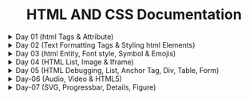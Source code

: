
<div align="center">
<h1>HTML AND CSS Documentation</h1>
</div>
<details>
<summary>Day 01 (html Tags & Attribute)</summary>

### 1. **Tags and Attributes**
    
HTML tags define the structure of the webpage. Attributes provide additional information about elements.
    
### Types of Tags:
    
- **Container Tag**: A tag that has both an opening and closing part.
        - Example:
        In this example, the `<p>` tag is a container tag with an opening tag `<p>` and a closing tag `</p>`.
            
    ```html
            <p>Content goes here</p>
            
    ```
            
    - **Empty Tag**: A tag that doesn’t require a closing tag.
        - Example:
        The `<hr>` tag is an empty tag that creates a horizontal line.
            
            ```html
            <hr>
            
            ```
            
    
    ### Tag Syntax:
    
    - **Opening Tag**: The starting part of an element. It contains the tag name enclosed in angle brackets. Example: `<h1>`.
    - **Closing Tag**: The ending part of an element. It is similar to the opening tag but includes a forward slash. Example: `</h1>`.
    - **Element**: The entire structure including the opening tag, content, and closing tag.
        - Example: `<h1>HTML Day 01</h1>`. This is an element consisting of the `<h1>` opening tag, content, and `</h1>` closing tag.
    
    ### Why Do We Use Attributes?
    
    Attributes provide additional information about an element, such as how it should behave or appear. They are written inside the opening tag. For example:
    
    ```html
    <h3 align="center">Day 01</h3>
    
    ```
    
    Here, the `align` attribute centers the heading text.
    
    ---
    
    ### 2. **Inside the `<head>` Tag**
    
    The `<head>` tag contains metadata and resources that are important for the browser but not directly displayed on the webpage. Let’s go over the different elements in the head.
    
    ### Metadata Tags:
    
    - **`<meta charset="UTF-8">`**: Defines the character set for the document as UTF-8, which supports multiple languages and characters.
        - Code:
            
            ```html
            <meta charset="UTF-8">
            
            ```
            
    - **`<meta http-equiv="X-UA-Compatible" content="ID=edge">`**: Ensures compatibility with the latest version of Internet Explorer.
        - Code:
            
            ```html
            <meta http-equiv="X-UA-Compatible" content="ID=edge">
            
            ```
            
    - **`<meta name="viewport" content="width=device-width, initial-scale=1.0">`**: Sets the viewport to match the device’s width and ensures the content is scaled properly on different screens.
        - Code:
            
            ```html
            <meta name="viewport" content="width=device-width, initial-scale=1.0">
            
            ```
            
    - **`<meta name="description" content="html">`**: Provides a brief description of the webpage, which is used by search engines for ranking.
        - Code:
            
            ```html
            <meta name="description" content="html">
            
            ```
            
    - **`<meta name="keywords" content="html, HTML">`**: Contains keywords that describe the content of the webpage, helping search engines index the page.
        - Code:
            
            ```html
            <meta name="keywords" content="html, HTML">
            
            ```
            
    - **`<meta name="author" content="Tumpa Moni Mim">`**: Specifies the author of the webpage.
        - Code:
            
            ```html
            <meta name="author" content="Tumpa Moni Mim">
            
            ```
            
    
    ### Title Tag:
    
    The `<title>` tag defines the title of the webpage, which is displayed in the browser tab.
    
    - Code:
        
        ```html
        <title>Tumpa Moni Mim</title>
        
        ```
        
    
    ### Link Tag (Optional):
    
    If you want to link an external resource such as a CSS file, you use the `<link>` tag. This wasn’t included in your code, but an example would look like:
    
    - Code:
        
        ```html
        <link rel="stylesheet" href="styles.css">
        
        ```
        
    
    ### Style Tag (Optional):
    
    The `<style>` tag allows you to write internal CSS styles. Here’s an example:
    
    - Code:
        
        ```html
        <style>
            h1 {
                color: blue;
            }
        </style>
        
        ```
        
    
    ---
    
    ### 3. **Headings, Paragraphs, Align Attribute, and Horizontal Rule**
    
    ### Headings:
    
    There are six levels of headings in HTML, from `<h1>` (the largest) to `<h6>` (the smallest). Your code includes all of them:
    
    - Code:
        
        ```html
        <h1>HTML day 01</h1>
        <h2>HTML day 01</h2>
        <h3>HTML day 01</h3>
        <h4>HTML day 01</h4>
        <h5>HTML day 01</h5>
        <h6>HTML day 01</h6>
        
        ```
        
    
    ### Paragraph:
    
    Paragraphs in HTML are created using the `<p>` tag, which defines a block of text.
    
    - Code:
        
        ```html
        <p>Lorem ipsum dolor sit amet consectetur adipisicing elit...</p>
        
        ```
        
    
    ### Align Attribute:
    
    In your example, the `align` attribute is used in the `<h3>` tag to center the text. The `align` attribute has been deprecated in HTML5, and it's recommended to use CSS for alignment, but here’s how it works in your code:
    
    - Code:
        
        ```html
        <h3 align="center">Day 01</h3>
        
        ```
        
    
    ### Horizontal Rule (`<hr>`):
    
    The `<hr>` tag creates a horizontal line to visually separate content. It is an empty tag, so it doesn’t require a closing tag.
    
    - Code:
        
        ```html
        <hr>
        
        ```
        
    
    ---
    
    ### Full Example of Code:
    
    ```html
    <!DOCTYPE html>
    <html lang="en">
    <head>
        <meta charset="UTF-8">
        <meta name="viewport" content="width=device-width, initial-scale=1.0">
        <meta http-equiv="X-UA-Compatible" content="ID=edge">
        <meta name="description" content="html">
        <meta name="keywords" content="html, HTML">
        <meta name="author" content="Tumpa Moni Mim">
        <title>Tumpa Moni Mim</title>
    </head>
    <body>
    
        <h3 align="center">Day 01 <br>
            Basic Structure of HTML</h3>
        <hr>
    
        <!-- Headings -->
        <h1>HTML day 01</h1>
        <h2>HTML day 01</h2>
        <h3>HTML day 01</h3>
        <h4>HTML day 01</h4>
        <h5>HTML day 01</h5>
        <h6>HTML day 01</h6>
    
        <!-- Paragraph -->
        <p>Lorem ipsum dolor sit amet consectetur adipisicing elit. Recusandae, sequi iste quae error perferendis impedit eos...</p>
    
        <hr>
    
    </body>
    </html>
    ```
    
    ### Output of Code:
    
    ![1](https://i.imgur.com/imjkpuM.png)

</details>

<details>
<summary>Day 02 (Text Formatting Tags & Styling html Elements)</summary>

- 
    ### 1. **Styling HTML Elements**
    
    In this section, here are both internal CSS in the `<style>` tag and inline styles in the `<body>` and `<h1>` tags.
    
    ### Example: Body Styling
    
    ```html
    <body style="color: white;">
    ```
    
    ### **Property**:
    
    - The **property** in CSS refers to an aspect or characteristic of the element that you want to style or control. It describes **what** you want to change, such as the color, font size, width, or margin of an HTML element.
    
    ### **Value**:
    
    - The **value** in CSS specifies **how** you want to change the property. It defines the actual setting for the property, like the specific color, size, or spacing. Values are specific to the property they are assigned to, and different properties can accept different types of values.
    - **Property**: `color`
    - **Value**: `white`
    - **Explanation**: This inline CSS is setting the default text color for the entire page to white. Inline styling applies only to the specific element it is defined on.
    
    ### Example: Styling in `<style>` tag
    
    ```html
    h1 {
      color: rgb(255, 255, 255);
      text-align: center;
    }
    ```
    
    - **Property**: `color`
    - **Value**: `rgb(255, 255, 255)`
    - **Explanation**: This defines the color of the `<h1>` text using the RGB color code for white.
    - **Property**: `text-align`
    - **Value**: `center`
    - **Explanation**: Aligns the text to the center of the page.
    
    ---
    
    ### 2. **Text Formatting Tags**
    
    ### a) **Bold and Strong**
    
    ```html
    <b>This is a bold Text</b> <br>
    <strong>This is strong Text </strong><br>
    ```
    
    - **`<b>`**: Displays the text in bold. It is primarily used for visual styling, without implying importance.
    - **`<strong>`**: Also displays text in bold, but this tag has semantic meaning, indicating that the text is of strong importance.
    
    ### b) **Italic and Emphasized Text**
    
    ```html
    <i>This is a italic text</i> <br />
    <em>This is an emphasize text</em> <br />
    ```
    
    - **`<i>`**: Italicizes the text. It’s mainly used for styling purposes without conveying emphasis.
    - **`<em>`**: Italicizes the text and adds emphasis to it, implying that the text is important.
    
    ### c) **Underline**
    
    ```html
    <u>This is an italic text</u> <br />
    ```
    
    - **`<u>`**: Underlines the text. It's used to emphasize or draw attention to a specific part of the text.
    
    ### d) **Superscript and Subscript**
    
    ```html
    (a+b) <sup>2</sup>=a<sup>2</sup>+2ab+b <sup>2</sup> <br>
    H<sub>2</sub>O <br>
    ```
    
    - **`<sup>`**: Superscript text. It raises the text slightly above the normal text level, useful for powers or footnotes (e.g., a²).
    - **`<sub>`**: Subscript text. It lowers the text below the normal text line, often used for chemical formulas (e.g., H₂O).
    
    ### e) **Preformatted Text**
    
    ```html
    <pre>
        This is a
          life changing documentation
        Read,learn, enjoy
          ofcourse share with others
    </pre>
    
    ```
    
    - **`<pre>`**: Preformatted text. The text inside this tag maintains all spaces and line breaks, displaying it exactly as written in the code.
    
    ### f) **Strike-through Text**
    
    ```html
    <strike>This is a strike text</strike><br>
    
    ```
    
    - **`<strike>`**: Draws a line through the text, indicating that it's no longer valid or has been "struck out."
    
    ### g) **Deleted Text**
    
    ```html
    <del>This is a deleted text</del> <br />
    ```
    
    - **`<del>`**: Displays text with a line through it, marking it as deleted or no longer relevant.
    
    ### h) **Abbreviation**
    
    ```html
    <abbr title="google is a search engine">Google</abbr> <br />
    
    ```
    
    - **`<abbr>`**: Defines an abbreviation or acronym. When the user hovers over the text (Google), the full meaning or explanation appears (e.g., "google is a search engine").
    
    ### i) **Address**
    
    ```html
    <address>561, ABC road, Dhaka-1216, Bangladesh</address><br>
    
    ```
    
    - **`<address>`**: Used to display contact information or address. It's typically styled in italics and may include email, physical address, or any contact details.
    
    ### j) **Blockquote**
    
    ```html
    <blockquote>
        <p>Lorem ipsum dolor sit amet, consectetur adipiscing elit. Sed varius</p>
        <footer>John Doe</footer>
    </blockquote>
    
    ```
    
    - **`<blockquote>`**: Defines a section quoted from another source. Browsers typically indent this section.
    - **`<footer>`**: Represents the source of the quotation (e.g., John Doe) at the end of the blockquote.
    
    ---
    
    ### 3. **Combining Tags**
    
    You can combine tags inside one another to apply multiple formatting styles.
    
    ### Example: Bold and Italic Combined
    
    ```html
    <b>bold. <i> italic and bold</i></b> <br />
    
    ```
    
    - **Explanation**: This text combines both the `<b>` and `<i>` tags, making "bold." bold and "italic and bold" both italicized and bold.
    
    ### 4. **Line Breaks**
    
    In between most of the examples, you have included the `<br>` tag, which adds a line break between different text elements.
    
    ### Example:
    
    ```html
    <br>
    ```
    
    - **`<br>`**: Adds a break between lines of text.
    
    ---
    
    ### Full Comment of Code:
    
    ```html
    <!DOCTYPE html>
    <html lang="en">
    <head>
        <meta charset="UTF-8">
        <meta http-equiv="X-UA-Compatible" content="chrome">
        <meta name="viewport" content="width=device-width, initial-scale=1.0">
        <title>Styling HTML Elements</title>
        <style>
            /* Set background color of the entire page */
            body {
              background-color: #323032; /* Property: background-color, Value: #323032 (dark grey) */
            }
    
            /* Style for the h1 header */
            h1 {
              color: rgb(255, 255, 255); /* Property: color, Value: rgb(255, 255, 255) for white */
              text-align: center; /* Property: text-align, Value: center (aligns text in the middle of the page) */
            }
          </style>
    </head>
    <body style="color: white;"> <!-- Inline styling, color property set to white for the body text -->
        <h1 style="color: white;">Bangladesh</h1> <!-- Inline styling for h1 header, color set to white -->
    
        <!-- Bold and strong tags are quite similar -->
        <b>This is a bold Text</b> <br> <!-- Bold text using <b> tag -->
        <strong>This is strong Text </strong><br> <!-- Strong importance, also makes text bold -->
    
        <!-- Italic and emphasize tags are quite similar -->
        <i>This is an italic text</i> <br /> <!-- Italic text using <i> tag -->
        <em>This is an emphasize text</em> <br /> <!-- Emphasize text, also makes it italicized -->
    
        <!-- Underline text -->
        <u>This is an underline text</u> <br /> <!-- Underlines the text using <u> tag -->
    
        <!-- Tags can be nested inside each other -->
        <b>bold. <i> italic and bold</i></b> <br /> <!-- Combines bold and italic styles -->
    
        <!-- Strike-through text -->
        <strike>This is a strike text</strike><br> <!-- Adds a strike-through line over the text -->
    
        <!-- Superscript example -->
        (a+b) <sup>2</sup>=a<sup>2</sup>+2ab+b <sup>2</sup> <br> <!-- Superscript for mathematical power -->
    
        <!-- Subscript example -->
        H<sub>2</sub>O <br> <!-- Subscript for chemical formulas like H2O -->
    
        <!-- Highlight important text -->
        <mark>Important task should be highlighted</mark> <br /> <!-- Highlights text with background color -->
    
        <!-- Deleted text -->
        <del>This is a deleted text</del> <br /> <!-- Displays text with a line through it, indicating deletion -->
    
        <!-- Preformatted text, maintains spaces and line breaks -->
        <pre>
            This is a
              life-changing documentation
            Read, learn, enjoy
              of course, share with others
        </pre> <!-- Preformatted text preserves the original formatting -->
    
        <!-- Abbreviation with a tooltip -->
        <abbr title="Google is a search engine">Google</abbr> <br> <!-- Abbreviation with a full explanation on hover -->
    
        <!-- Address block -->
        <address>561, ABC road, Dhaka-1216, Bangladesh</address><br> <!-- Used for contact information or physical address -->
    
        <!-- Blockquote, typically indented -->
        <blockquote>
            <p>Lorem ipsum dolor sit amet, consectetur adipiscing elit. Sed varius</p> <!-- Quoted text -->
            <footer>John Doe</footer> <!-- Source of the quote -->
        </blockquote>
    
    </body>
    </html>
    ```
    
    ### Output of Code: 
    ![1](https://i.imgur.com/N92Y1z3.png)
</details>

<details>
    <summary>Day 03 (html Entity, Font style, Symbol & Emojis) </summary>

- 
    ### Description:
    
    1. **Bangla Writing:**
        
        ```html
        <h4>শুভ রাত্রি</h4>
        
        ```
        
        - This line displays the text "শুভ রাত্রি" (meaning "Good Night" in Bengali) inside an `<h4>` heading tag, written using the **Avro keyboard** for typing Bengali.
    2. **Entities:**
        - Entities are used to display special characters in HTML that have reserved meanings. For example, `&lt;` is used to display `<` and `&gt;` to display `>`.
        
        ```html
        <p>Hello &nbsp; &nbsp; &nbsp; Bangladesh</p>
        &lt; hello &gt;<p>
        &ltcc;Hi&gtcc;<p>
        &DoubleVerticalBar; Bye Bye &DoubleVerticalBar;
        <footer>&copy; Tumpa Moni Mim</footer>
        
        ```
        
        - `&nbsp;`: Adds non-breaking spaces between "Hello" and "Bangladesh".
        - `&lt;` and `&gt;`: Displays the angle brackets `<` and `>` around the word "hello".
        - `&copy;`: Displays the copyright symbol © followed by "Tumpa Moni Mim".
        - `&DoubleVerticalBar;`: Displays the double vertical bar `‖`, used here in the phrase "Bye Bye".
    3. **Symbols and Emoji:**
        
        ```html
        &#9749;  <!-- Displays a coffee cup emoji ☕ -->
        &#11093; <!-- Displays a heavy large circle emoji ⭕ -->
        &#127803; <!-- Displays a sunflower emoji 🌻 -->
        
        ```
        
        - `&#9749;`: Displays the ☕ (coffee cup) emoji.
        - `&#11093;`: Displays the ⭕ (heavy large circle) emoji.
        - `&#127803;`: Displays the 🌻 (sunflower) emoji.
    4. **Font Styling:**
        
        ```html
        <p style="background-color: rgb(50, 49, 49); color: white; font-size: 28px; font-family: monospace;">Font Style</p>
        
        ```
        
        - This paragraph uses inline styling to apply specific font and background styles:
            - `background-color: rgb(50, 49, 49)`: Sets the background color to a dark shade.
            - `color: white`: Changes the text color to white.
            - `font-size: 28px`: Makes the font size 28 pixels.
            - `font-family: monospace`: Sets the font family to monospace, a fixed-width font where each character takes up the same amount of space.
    
    ---
    
    ### Entity Explanation:
    
    Entities are used in HTML to represent special characters that have a specific meaning in the markup language, preventing them from being interpreted as part of the code. Here are some of the entities used in the code:
    
    - ****: Represents a non-breaking space, useful for adding extra spaces between text without collapsing.
    - **©**: Represents the copyright symbol `©`.
    - **<**: Represents the less-than symbol `<`.
    - **>**: Represents the greater-than symbol `>`.
    - **∥**: Represents the double vertical bar symbol `‖`, used as a separator.
    
    ### Symbols & Emoji:
    
    HTML allows you to represent symbols and emoji using numeric character references, such as `&#9749;` for the ☕ (coffee cup) emoji. These are typically displayed as visual symbols across different platforms.
    
    ### Font Styling:
    
    Font styling controls the visual appearance of text. In the given code:
    
    - Background color (`background-color`) defines the background shade of the text.
    - Text color (`color`) defines the color of the text itself.
    - Font size (`font-size`) determines how large the text appears.
    - Font family (`font-family`) sets the style of the text, with "monospace" providing equal space for each character, useful for readability in code or aligned text.
    
    **Sources for adding symbol, icons and emoji**
    
    - Unicode character website: [https://unicode-table.com/en/](https://unicode-table.com/en/)
    - W3School emoji link: [https://www.w3schools.com/charsets/ref_emoji.asp](https://www.w3schools.com/charsets/ref_emoji.asp)
    - iconfinder icon link: [https://www.iconfinder.com/](https://www.iconfinder.com/)
    - Pick image from [unsplash](https://unsplash.com/)
    - Choose color from
        - [colorhunt](https://colorhunt.co/)
        - [imagecolorpicker](https://imagecolorpicker.com/)
        - [htmlcolorcodes](https://htmlcolorcodes.com/)
    
    ### Code Snippet:
    
    ```html
    <!DOCTYPE html>
    <html lang="en">
    <head>
        <meta charset="UTF-8">
        <meta name="viewport" content="width=device-width, initial-scale=1.0">
        <title>Document</title>
    </head>
    <body>
    
        <!-- Bangla writing -->
        <h4>শুভ রাত্রি</h4>
    
        <!-- entity -->
        <p>Hello &nbsp; &nbsp; &nbsp; Bangladesh</p>
        &lt; hello &gt;<p>
        &ltcc;Hi&gtcc;<p>
        &DoubleVerticalBar; Bye Bye &DoubleVerticalBar;
        <footer>&copy; Tumpa Moni Mim</footer>
    
        <!-- symbol and emoji -->
    
        &#9749;
        &#11093;
        &#127803;
    
        <!-- font styling -->
    
        <p style="background-color: rgb(50, 49, 49); color: white; font-size: 28px; font-family: monospace;">Font Style</p>
    </body>
    </html>
    
    ``` 
    ### Output of Code: 
    ![1](https://i.imgur.com/h1ElZcO.png)
</details>
<details>
<summary>Day 04 (HTML List, Image & Iframe)</summary>
   
- 
    ### **1. LISTS in HTML**
    
    HTML supports two main types of lists: Ordered and Unordered lists.
    
    ### **Ordered List (`<ol>`)**
    
    - **Description**: An ordered list is used to display items in a specific order. Each item in the list is numbered by default, but we can change the numbering style using attributes.
    - **Attributes**:
        - **start**: This attribute specifies the number (or letter) the list should start from. By default, ordered lists start at 1, but you can change it to any number or letter.
        - **type**: This attribute changes the numbering style of the list. It can be:
            - `1` for regular numbers (default).
            - `a` for lowercase letters.
            - `A` for uppercase letters.
            - `i` for lowercase Roman numerals.
            - `I` for uppercase Roman numerals.
    - **Example**:
        
        ```html
        <!--Regular Ordered List-->
        <h2>Courses List</h2>
        <ol>
        	<li>Operating System</li>
        	<li>Software Engineering</li>
          <li>Graphics Design</li>
        </ol>
        
        <!--Ordered List Starting at 4-->
        <h2>Additional Courses List</h2>
        <ol start="4">
          <li>Theory of Computing</li>
          <li>AI</li>
          <li>Web3 Programming</li>
        </ol>
        
        <!--Lowercase Letters-->
        <h2>a Courses</h2>
        <ol type="a">
        	<li>Sociology</li>
          <li>Psychology</li>
        </ol>>
        
        <!--Uppercase Letters-->
        <h2>A Courses</h2>
        <ol type="A">
        	<li>Physic</li>
        	<li>Chemistry</li>
        </ol>
        
        <h2>Roman Numerals</h2>
        <ol type="I">
          <li>Country</li>
          <li>City</li>
        </ol>
        
        ```
        
        In these examples:
        
        - The first list is a simple numbered list starting at 1.
        - The second list starts numbering at 4 instead of 1.
        - The third list uses lowercase letters (`a, b, c...`) instead of numbers.
        - The fourth list uses uppercase letters ( `A, B, C...` ).
        - The last list uses  Roman numerals (`I, II, III...`).
    
    ### **Unordered List (`<ul>`)**
    
    - **Description**: An unordered list is used when the order of items doesn’t matter. Instead of numbers, it uses bullets or other symbols to display each list item.
    - **Attributes**:
        - **type**: This attribute defines the bullet style for the list. It can be:
            - `disc` for solid bullet points (default).
            - `circle` for hollow circle bullets.
            - `square` for square bullets.
    - **Example**:
        
        ```html
        <!--Regular Unordered List-->
        <h2>Fruit</h2>
        <ul>
        	<li>Mango</li>
        	<li>Guava</li>
        </ul>
        
        <!--Circle Bullets-->
        <h2>Color</h2>
        <ul type="circle">
        	<li>Red</li>
        	<li>Purple</li>
        </ul>
        
        <!--Square Bullets-->
        <h2>Flower</h2>
        <ul type="square">
        	<li>Lavender</li>
        	<li>Tulip</li>
        </ul>
        
        ```
        
        In these examples:
        
        - The first list uses the default solid bullet.
        - The second list uses hollow circle bullets.
        - The third list uses square-shaped bullets.
    
    ### **Nested List**

    A **nested list** is a list within another list, and it is represented in HTML using `<ul>` (unordered list) or `<ol>` (ordered list) tags. In this case, you used an unordered list `<ul>`. Each item in the list is marked by a bullet point.

    - **Outer List**:
    - The outer list has two main categories:
        1. **Frontend Development**: Focuses on the development of the user interface (UI).
        2. **Backend Development**: Handles the server-side, databases, and application logic.
    - **Inner Lists**:
    - **Frontend Development**:
        - Contains three technologies:
            1. **HTML**: The language used to structure the content on a webpage.
            2. **CSS**: The styling language to design and layout web pages.
            3. **JavaScript**: A programming language for adding interactivity.
    - **Backend Development**:
        - Contains two technologies for server-side development:
            1. **Node.js**: A JavaScript runtime that allows server-side scripting.
            2. **Express.js**: A web framework for Node.js to build web applications.
        - Another nested list is inside **Backend Development** for **Databases**, containing:
            1. **MySQL**: A relational database management system.
            2. **MongoDB**: A NoSQL database system for handling large amounts of unstructured data.

    ### **Definition List**

    A **definition list** is a list of terms and their corresponding definitions. It is represented in HTML using `<dl>` (definition list), `<dt>` (definition term), and `<dd>` (definition description) tags.

    - **Terms and Descriptions**:
    - **HTML**:
        - **Term**: HyperText Markup Language.
        - **Description**: It is the standard language used to create and structure web pages.
    - **CSS**:
        - **Term**: Cascading Style Sheets.
        - **Description**: It is used to add styles like colors, fonts, and layout to HTML elements.
    - **JavaScript**:
        - **Term**: A programming language.
        - **Description**: It allows you to create dynamic, interactive effects such as animations, form validations, and real-time updates on web pages.
    ---
    
    ### **2. IMAGE Tag (`<img>`)**
    
    The `<img>` tag is used to insert an image into your HTML document. It is a self-closing tag, which means it doesn't need a closing tag like `<img></img>`.
    
    - **Attributes**:
        - **src**: Specifies the source of the image, either from your local files (e.g., `cat.jpg`) or from a web URL (e.g., `https://example.com/image.jpg`).
        - **alt**: Provides alternative text that describes the image if it can't be displayed (useful for accessibility).
        - **height** and **width**: Control the size of the image in pixels.
        - **border**: Adds a border around the image. You can specify the width of the border in pixels.
        - **title**: Displays a tooltip text when you hover over the image.
        - **align**: Specifies the alignment of the image (e.g., `left`, `right`, `center`).
        - **vspace**: Adds vertical spacing around the image (above and below).
        - **hspace**: Adds horizontal spacing around the image (left and right).
    - **Example**:
        
        ```html
        <h2>Image with Border, Spacing, and Title</h2>
         <img src="cat.jpg" alt="Cat" height="300px" width="400px" border="20px" title="Tumpa" align="left" hspace="20px" vspace="20px" >
        
        ```
        
        **Explanation**:
        
        - `src="cat.jpg"`: Loads an image named `cat.jpg` from the same folder.
        - `alt="Cat"`: Displays this text if the image cannot be loaded.
        - `height="300"` and `width="400"`: Sets the image size to 300x400 pixels.
        - `border="20"`: Adds a 20-pixel wide border around the image.
        - `title="Tumpa"`: Displays "Tumpa" when you hover over the image.
        - `align="left"`: Aligns the image to the left side of the content.
        - `hspace="20"` and `vspace="20"`: Adds 20px of space around the image horizontally and vertically.
    
    ---
    
    ### **3. IFRAME (`<iframe>`)**
    
    An iframe is used to embed other HTML documents or web content within your current webpage. It's like showing a mini browser window inside your page.
    
    - **Attributes**:
        - **src**: Specifies the URL of the page or content to display inside the iframe.
        - **height** and **width**: Set the height and width of the iframe in pixels.
        - **frameborder**: Defines whether or not the iframe should have a border (`1` for yes, `0` for no).
        - **allowfullscreen**: Allows the iframe to display content in full-screen mode (commonly used for videos).
        - **referrerpolicy**: Specifies how much information about the current page is sent to the embedded content.
    
    ### **Embedding a YouTube Video**
    
    You can use an iframe to embed a YouTube video by specifying the video URL.
    
    - **Example**:
        
        ```html
        <h2>Embedded YouTube Video</h2>
        <iframe width="400" height="300" src="https://www.youtube.com/embed/zsYMgmb2oCM?si=_bkWRcEtnom1lMef" title="YouTube video player" frameborder="0" allow="accelerometer; autoplay; clipboard-write; encrypted-media; gyroscope; picture-in-picture; web-share" referrerpolicy="strict-origin-when-cross-origin" allowfullscreen>
        </iframe>
        
        ```
        
        **Explanation**:
        
        - `src="<https://www.youtube.com/embed/zsYMgmb2oCM?si=_bkWRcEtnom1lMef>"`: The link to the YouTube video you want to embed.
        - `allowfullscreen`: Allows the user to view the video in full-screen mode.
        - The other attributes control the size and behavior of the iframe.
    
    ### **Embedding a Website**
    
    You can also embed a webpage in an iframe.
    
    - **Example**:
        
        ```html
        <h2>Embedded Prothom Alo Website</h2>
        <iframe src="<https://www.prothomalo.com/>" frameborder="0" height="300" width="400">
        </iframe>
        
        ```
        
        **Explanation**:
        
        - `src="<https://www.prothomalo.com/>"`: Embeds the homepage of the Prothom Alo website.
        - The `frameborder="0"` removes the border around the iframe.
        - `height="300"` and `width="400"` control the size of the iframe.
    
    ---
    
    ### **Summary**
    
    - **Lists**: HTML supports ordered (`<ol>`) and unordered (`<ul>`) lists. Ordered lists are numbered, while unordered lists use bullets.
    - **Image Tag (`<img>`)**: This tag embeds images in your webpage. You can control the image size, add borders, and position it using attributes like `src`, `alt`, `height`, `width`, etc.
    - **Iframe (`<iframe>`)**: Iframes are used to embed external content like websites or videos into your webpage. You can adjust the size and appearance using attributes like `src`, `height`, `width`, and `frameborder`.

    ### Output of Code: 
    ![1](https://i.imgur.com/Qjgar8a.png)
    ![3](https://i.imgur.com/MEnzw0N.png)
    ![2](https://i.imgur.com/0rnO2AW.png)

</details>

<details>
    <summary>Day 05 (HTML Debugging, List, Anchor Tag, Div, Table, Form)</summary>
    
-   ## **Debugging**
    
    
    - Inspect Element: Within the browser developer tools, the "Inspect Element" feature allows you to examine and modify the HTML structure in real-time. You can navigate through the document tree, view CSS styles, and experiment with changes to identify and fix layout or formatting issues.
    - Use Comments: Insert comments (`<!-- ... -->`) within your HTML code to temporarily remove or isolate sections of code that might be causing issues. This helps you narrow down the problematic area and identify the source of the problem.
    - After writing your html code you can check the validity on this website [https://validator.w3.org/](https://validator.w3.org/)
    
    ## **Lists in HTML with Attributes**
    
    Lists in HTML are used to group related items together. HTML provides various types of lists to represent different kinds of information: ordered lists, unordered lists, and definition lists. Each type of list has attributes that can modify its behavior or appearance. Here’s a detailed explanation of each type with relevant attributes:
    
    ### **Ordered List (`<ol>`)**
    
    An ordered list is created to list programming subjects. There are two `<ol>` tags:
    
    - The first list starts with items numbered 1, 2, and 3.
    - The second list starts at number 4, containing links (both internal and external).
    
    **Key Code Snippet for Ordered List:**
    
    ```html
    <h1>Subject List</h1>
    <ol>
        <li>C</li>
        <li>C++</li>
        <li>OOP</li>
    </ol>
    
    ```
    
    ### **Unordered List (`<ul>`)**
    
    The unordered list is created using the `<ul>` tag, with each subject represented as an item in the list (`<li>`). The list contains three subjects:
    
    - PHP
    - Java
    - Web3
    
    An unordered list is used because there is no specific ranking or order of importance among the items.
    
    **Code Snippet:**
    
    ```html
    <ul>
        <li>PHP</li>
        <li>Java</li>
        <li>Web3</li>
    </ul>
    
    ```
    
    - The `<ul>` element creates the list, and the `<li>` elements represent the individual items (subjects) in the list.
    - Unordered lists typically display with bullet points.
    
    ---
    
    ### **Hyperlinks**
    
    Links are a fundamental aspect of web navigation, enabling users to move from one webpage to another or to different sections within a page. HTML uses anchor tags (`<a>`) to create hyperlinks. Here’s an in-depth look at links and navigation:
    
    ### **Attributes Used in Anchor Tags:**
    
    1. **`href`**:
        - **Description:** Specifies the URL or file path that the link points to. It is required for all anchor tags.
        - **Example:**
            
            ```html
            <a href="list.html">Internal Hyperlink</a>
            
            ```
            
    2. **`target`**:
        - **Description:** Specifies where to open the linked document. The common values are:
            - `_blank`: Opens the link in a new tab or window.
            - `_self`: Opens the link in the same tab or window (default behavior).
            - `_parent`: Opens the link in the parent frame.
            - `_top`: Opens the link in the full body of the window.
        - **Example:**
            
            ```html
            <a href="<https://github.com/tumpamim07>" target="_blank">External Hyperlink</a>
            
            ```
            
    3. **`title`** (Optional):
        - **Description:** Provides additional information about the link, often displayed as a tooltip when the user hovers over the link.
        - **Example:**
            
            ```html
            <a href="list.html" title="View the list of subjects">Title of Hyperlink</a>
            
            ```
            
    4. **`download`** (Optional):
        - **Description:** When added, the link will prompt the user to download the file instead of navigating to it. The value of this attribute can define the default file name.
        - **Example:**
            
            ```html
            <a href="html_tutorial.pdf">Download PDF</a>
            ```
            
    5. **`type`** (Optional):
        - **Description:** Specifies the media type of the linked document. This is helpful when linking to files other than HTML, such as images or documents.
        - **Example:**
            
            ```html
            <a href="image.png" type="image/png">Image Link</a>
            
            ```
            
    
    ### **Full Example of Anchor Tag with All Attributes:**
    
    ```html
    <ol start="4">
          <li>
            <a href="list.html" target="_blank">Internal Hyperlink</a> (<a
              href="/accessible_table.html"
              >Table</a
            >
            <a href="/directory/contact.html">Contact</a>
            <a href="../Day-01 (HTML Tags & Attribute)/index.html"
              >Other Directory</a
            >) <br />
          </li>
    
          <li>
            <a href="https://github.com/tumpamim07" target="_blank"
              >External Hyperlink</a
            >
          </li>
          <li>
            <a href="list.html" title="View the list of subjects"
              >Title of Hyperlink</a
            >
          </li>
          <li><a href="html_tutorial.pdf">Download PDF</a></li>
          <li><a href="table.png" type="image/png">Image Link</a></li>
        </ol>
    ```
    
    ### Output of the Code
    ![anchot tag](https://i.imgur.com/HdkGvLG.png)
    
    ### **Summary of Attributes:**
    
    - **`href`**: Specifies the URL or path of the linked document.
    - **`target`**: Defines where to open the link (same window, new tab, etc.).
    - **`title`**: Adds a tooltip that appears when hovering over the link.
    - **`download`**: Prompts a download instead of navigating.
    - **`type`**: Defines the media type of the linked file.
    
    These attributes allow you to customize how the link behaves and provides extra information for the user and browser.
    
    ### **`<div>` Elements with Inline Styling**
    
    Three `<div>` elements are used to create sections, each with a different background color, height, and width. Inline CSS is used for the following properties:
    
    - `background-color`: Sets the background color for each div.
    - `height`: Specifies the height of each div (100px).
    - `width`: Makes each div fill the entire width of the page (`100%`).
    
    **Key Code Snippet for `<div>` Elements:**
    
    ```html
    <div id="div1" style="background-color: rgb(248, 121, 16); height: 100px; width: 100%;">
        <p>Inside div 1</p>
    </div>
    
    <div id="div2" style="background-color: rgb(140, 72, 247); height: 100px; width: 100%;">
        <p>Inside div 2</p>
    </div>
    
    <div id="div3" style="background-color: rgb(242, 116, 194); height: 100px; width: 100%;">
        <p>Inside div 3</p>
    </div>
    
    ```
    
    ### Output of the Code
    ![index](https://i.imgur.com/XqLjVbW.png)
    
    ---
    
    ### Table
    
    ### **`<table>` Tag:**
    
    The `<table>` tag defines an HTML table. In this case, it contains student details, and it's styled using the `style` defined inside the `<head>` tag.
    
    **Code Snippet:**
    
    ```html
    <table>
        <caption>Student Details</caption>
        <thead>
            <tr>
                <th>ID</th>
                <th>Name</th>
                <th>GPA</th>
            </tr>
        </thead>
        <tbody>
            <tr>
                <td>1</td>
                <td>Urmi</td>
                <td>3.98</td>
            </tr>
            <tr>
                <td>02</td>
                <td>Nila</td>
                <td>3.99</td>
            </tr>
            <tr>
                <td>03</td>
                <td>Nira</td>
                <td>3.74</td>
            </tr>
        </tbody>
    </table>
    
    ```
    
    ### **`<caption>` Tag:**
    
    The `<caption>` tag adds a title to the table. It is used to describe the content of the table, making it more accessible and readable. In this case, the caption is *"Student Details"*.
    
    **Code Snippet:**
    
    ```html
    <caption>Student Details</caption>
    
    ```
    
    ### **`<thead>` Tag:**
    
    The `<thead>` tag is used to group the header content of the table. It contains the column headers, which provide a label for each column.
    
    **Code Snippet:**
    
    ```html
    <thead>
        <tr>
            <th>ID</th>
            <th>Name</th>
            <th>GPA</th>
        </tr>
    </thead>
    
    ```
    
    ### **`<tr>` Tag (Inside `<thead>`):**
    
    The `<tr>` tag defines a row in the table. In this case, it creates a single row for the column headers (ID, Name, GPA).
    
    **Code Snippet:**
    
    ```html
    <tr>
        <th>ID</th>
        <th>Name</th>
        <th>GPA</th>
    </tr>
    
    ```
    
    ### **`<th>` Tag:**
    
    The `<th>` tag defines a header cell in the table. It is typically bold and centered by default. In this case, the `<th>` tags are used for the three column headers: ID, Name, and GPA.
    
    **Code Snippet:**
    
    ```html
    <th>ID</th>
    <th>Name</th>
    <th>GPA</th>
    
    ```
    
    ### **`<tbody>` Tag:**
    
    The `<tbody>` tag groups the body content of the table, i.e., the actual data (rows) under the headers. Each row contains the student data.
    
    **Code Snippet:**
    
    ```html
    <tbody>
        <tr>
            <td>1</td>
            <td>Urmi</td>
            <td>3.98</td>
        </tr>
        <tr>
            <td>02</td>
            <td>Nila</td>
            <td>3.99</td>
        </tr>
        <tr>
            <td>03</td>
            <td>Nira</td>
            <td>3.74</td>
        </tr>
    </tbody>
    
    ```
    
    ### **`<tr>` Tag (Inside `<tbody>`):**
    
    Each `<tr>` tag inside the `<tbody>` tag represents a row of data for the students. Each row corresponds to one student's details, containing three cells: ID, Name, and GPA.
    
    **Code Snippet:**
    
    ```html
    <tr>
        <td>1</td>
        <td>Urmi</td>
        <td>3.98</td>
    </tr>
    
    ```
    
    ### **`<td>` Tag:**
    
    The `<td>` tag defines a standard data cell in a table. It is used inside the `<tr>` tag to contain individual pieces of data. In this case, the data includes the student IDs, names, and GPAs.
    
    **Code Snippet:**
    
    ```html
    <td>1</td>
    <td>Urmi</td>
    <td>3.98</td>
    
    ```
    
    ### Summary:
    
    - **`<table>`**: Defines the table structure.
    - **`<caption>`**: Adds a title to the table.
    - **`<thead>`**: Contains the table headers (`<th>` for each column).
    - **`<tbody>`**: Contains the actual data rows (`<td>` for each cell).
    - **`<tr>`**: Creates rows in the table.
    - **`<td>` and `<th>`**: Define individual cells, with `<th>` used for headers and `<td>` for data.
    
    ### **CSS Styling Explanation (Applied to the Table Elements):**
    
    - **Table Style:**
        - `border: 2px solid black;`: Adds a black border around the table and cells.
        - `border-spacing: 15px;`: Adds 15px spacing between table cells.
        - `height` and `width`: Set the table's dimensions.
    - **`th, td` Style:**
        - `padding: 15px;`: Adds padding inside the table cells to make the content more readable.
        - `border: 2px solid black;`: Each cell has a 2px black border.
    - **`tr` Style:**
        - `text-align: center;`: Centers the text inside each row.
    
    ---
    
    ### **Complete Code:**
    
    Here’s the complete body of the table along with all the key tags described above:
    
    ```html
    <body>
        <!-- table -->
        <table>
            <caption>Student Details</caption>
            <thead>
                <tr>
                    <th>ID</th>
                    <th>Name</th>
                    <th>GPA</th>
                </tr>
            </thead>
            <tbody>
                <tr>
                    <td>1</td>
                    <td>Urmi</td>
                    <td>3.98</td>
                </tr>
    
                <tr>
                    <td>02</td>
                    <td>Nila</td>
                    <td>3.99</td>
                </tr>
    
                <tr>
                    <td>03</td>
                    <td>Nira</td>
                    <td>3.74</td>
                </tr>
            </tbody>
        </table>
    </body>
    
    ```
    
    ### Output of the Code
    ![table](https://i.imgur.com/3eqhM0u.png)
    
    ---
    
    ### `colspan` and `rowspan` in HTML Tables
    
    ### 1. **`colspan`** (Column Span)
    
    The `colspan` attribute allows a cell to span across multiple columns.
    
    ### Example:
    
    Let's look at a table with the `colspan` attribute:
    
    ```html
    <table>
        <thead>
            <tr>
                <th>ID</th>
                <th>Name</th>
                <th colspan="2">Phone</th> <!-- spans across 2 columns -->
            </tr>
        </thead>
        <tbody>
            <tr>
                <td>001</td>
                <td>Urmi</td>
                <td>014</td>
                <td>017</td>
            </tr>
            <tr>
                <td>002</td>
                <td>Niya</td>
                <td>013</td>
                <td>017</td>
            </tr>
        </tbody>
    </table>
    
    ```
    
    - The table header `Phone` spans across two columns because of `colspan="2"`.
    - This means that instead of having separate headers for each phone number, you have one `Phone` header that covers two data columns.
    - The rows beneath it (`Urmi` and `Niya`) have two separate columns for phone numbers.
    
    ---
    
    ### 2. **`rowspan`** (Row Span)
    
    The `rowspan` attribute allows a cell to span across multiple rows.
    
    ### Example:
    
    Now, let's look at an example with `rowspan`:
    
    ```html
    <table>
        <thead>
            <tr>
                <th>ID</th>
                <th>Name</th>
                <th colspan="2">Phone</th> <!-- spans across 2 columns -->
            </tr>
        </thead>
        <tbody>
            <tr>
                <td>001</td>
                <td>Urmi</td>
                <td>014</td>
                <td rowspan="3">017</td> <!-- spans across 3 rows -->
            </tr>
            <tr>
                <td>002</td>
                <td>Niya</td>
                <td>013</td>
            </tr>
            <tr>
                <td>003</td>
                <td>Rubi</td>
                <td>014</td>
            </tr>
        </tbody>
    </table>
    
    ```
    
    - The cell containing the value `017` in the third column is using `rowspan="3"`, meaning it spans across 3 rows.
    - So, instead of having the `017` value appear in each row individually, it appears only once and stretches across all three rows.
    
    ---
    
    ### Key Differences:
    
    - **`colspan`** is used when you want a cell to span multiple columns (horizontal stretching).
    - **`rowspan`** is used when you want a cell to span multiple rows (vertical stretching).
    
    ### Example Visualization:
    
    If you visualize the table structure, the first table with `colspan` will look like this:
    
    For `rowspan`, the table looks like this:
    
    In this second table, `017` spans vertically across all three rows.
    
    ### Conclusion:
    
    - **`colspan`** is used to combine multiple columns under one cell.
    - **`rowspan`** is used to combine multiple rows under one cell.
    
    ### Output of the Code
    ![rowspan colspan](https://i.imgur.com/Qx9jor3.png)
    
    ---
    
    ### Accessible HTML Table
    
    Accessibility in web design ensures that websites are usable by people of all abilities and disabilities. An accessible table provides clear structure and semantics so screen readers and other assistive technologies can easily interpret the data.
    
    ### Key Components for Accessibility:
    
1. **`<caption>` Element**:
    The `<caption>` element provides a description or title for the table. It helps screen readers understand the table's purpose.
        
    ```html
        <caption>Students Info</caption>
        
    ```
        
    - This caption, "Students Info", gives context to what the table represents.

2. **`<colgroup>` and `<col>`**:
    The `<colgroup>` and `<col>` elements allow you to apply styles or properties to specific columns. This enhances readability and helps assistive technologies identify column structures.
        
    ```html
        <colgroup>
            <col span="3" style="background-color: burlywood;" />
        </colgroup>
        
    ```
        
    - Here, the background color `burlywood` is applied to all three columns to help visually distinguish them. It improves clarity for users with visual impairments by providing a subtle visual cue.
3. **`<th>` with `scope` Attribute**:
    The `scope` attribute is used inside the `<th>` (table header) elements to explicitly define which cells the header refers to (columns or rows).
        
    ```html
        <thead>
            <tr>
                <th scope="col">ID</th>
                <th scope="col">Name</th>
                <th scope="col">GPA</th>
            </tr>
        </thead>
        
    ```
        
    - `scope="col"` tells assistive technologies that these headers apply to the columns. This is useful for visually impaired users using screen readers, allowing them to understand which header corresponds to which data in the columns.
4. **Row Headers with `scope="row"`**:
    The `<th>` tag is also used in the body of the table to identify row headers. These act as labels for the rows, and the `scope="row"` attribute ensures that screen readers associate the data cells in the row with this header.
        
    ```html
        <tr>
            <th scope="row">010</th>
            <td>Urmi</td>
            <td>3.99</td>
        </tr>
        
    ```
        
    - `scope="row"` tells screen readers that this header applies to the row it is in, so users can easily follow the data.
    
    ### Explanation of Accessibility Features:
    
    1. **`<caption>`**: Provides context about the table for all users, particularly useful for screen readers.
    2. **`scope="col"`**: Defines column headers, so screen readers know these headers apply to the columns.
    3. **`scope="row"`**: Defines row headers, so assistive technologies can connect the row data with the appropriate header.
    4. **`<colgroup>` and `<col>`**: Enhances readability by applying styles to entire columns.
    
    ### Benefits of Accessibility Features:
    
    - **Improved Usability**: By using proper headings and scopes, it ensures that all users, including those with disabilities, can navigate the table effectively.
    - **Screen Reader Support**: These features provide clear navigation paths for screen readers, helping users identify relationships between headers and data cells.
    - **Visual Distinction**: Applying styles like background colors can help users with visual impairments or color blindness to distinguish table sections more easily.
    
    ### Complete Code Example with Accessibility Features:
    
    ```html
    <!DOCTYPE html>
    <html lang="en">
    <head>
        <meta charset="UTF-8">
        <meta name="viewport" content="width=device-width, initial-scale=1.0">
        <title>Accessible Table</title>
    </head>
    <body>
        <header>
            <h1>HTML Table</h1>
        </header>
        <main>
            <table>
                <caption>Students Info</caption> <!-- Table caption for description -->
                <colgroup>
                    <col span="3" style="background-color: burlywood;" /> <!-- Styling columns -->
                </colgroup>
                <thead>
                    <tr>
                        <th scope="col">ID</th> <!-- Column header with scope="col" -->
                        <th scope="col">Name</th>
                        <th scope="col">GPA</th>
                    </tr>
                </thead>
                <tbody>
                    <tr>
                        <th scope="row">010</th> <!-- Row header with scope="row" -->
                        <td>Urmi</td>
                        <td>3.99</td>
                    </tr>
    
                    <tr>
                        <td scope="row">011</td>
                        <td>Tonny</td>
                        <td>3.55</td>
                    </tr>
    
                    <tr>
                        <td scope="row">010</td>
                        <td>Laizu</td>
                        <td>3.65</td>
                    </tr>
                </tbody>
            </table>
        </main>
    </body>
    </html>
    ```
    
    ### Output of the Code
    ![accessible_table](https://i.imgur.com/iCfeoPw.png)
    
    ---
    
    ### **Form Basics**
    
    Forms are essential for collecting user input on web pages. HTML provides a variety of elements to create forms and handle user input effectively. Here’s a detailed explanation of the form elements, input types, and form attributes:
    
    ### 1. **Text Input Field**
    
    ```html
    <label for="name">Name:</label>
    <input type="text" id="name" name="name">
    
    ```
    
    - **`<input type="text">`**: A single-line text box for inputting text.
    - **`name`**: Identifies the input field for data submission.
    - **`id`**: Used for the label to reference the input field.
    
    ---
    
    ### 2. **Password Input Field**
    
    ```html
    <label for="password">Password:</label>
    <input type="password" id="password" name="password">
    
    ```
    
    - **`<input type="password">`**: Masks the input with dots or asterisks, typically used for password entry.
    
    ---
    
    ### 3. **Email Input Field**
    
    ```html
    <label for="email">Email:</label>
    <input type="email" id="email" name="email">
    
    ```
    
    - **`<input type="email">`**: Ensures the input is in the format of an email (e.g., [name@example.com](mailto:name@example.com)).
    
    ---
    
    ### 4. **Date Input Field**
    
    ```html
    <label for="dob">Date of Birth:</label>
    <input type="date" id="dob" name="dob">
    
    ```
    
    - **`<input type="date">`**: Provides a date picker interface for selecting a date.
    
    ---
    
    ### 5. **Radio Buttons**
    
    ```html
    <label>Gender:</label>
    <input type="radio" id="male" name="gender" value="male">
    <label for="male">Male</label>
    <input type="radio" id="female" name="gender" value="female">
    <label for="female">Female</label>
    
    ```
    
    - **`<input type="radio">`**: Allows users to select one option from a group. All radio buttons with the same `name` are grouped together.
    
    ---
    
    ### 6. **Checkboxes**
    
    ```html
    <label>Choose your hobbies:</label>
    <input type="checkbox" id="reading" name="hobby" value="reading">
    <label for="reading">Reading</label>
    <input type="checkbox" id="traveling" name="hobby" value="traveling">
    <label for="traveling">Traveling</label>
    
    ```
    
    - **`<input type="checkbox">`**: Lets users select multiple options.
    
    ---
    
    ### 7. **Dropdown (Select Menu)**
    
    ```html
    <label for="country">Country:</label>
    <select id="country" name="country">
      <option value="us">USA</option>
      <option value="uk">UK</option>
      <option value="canada">Canada</option>
    </select>
    
    ```
    
    - **`<select>`**: Defines a dropdown list.
    - **`<option>`**: Defines the options inside the dropdown.
    
    ---
    
    ### 8. **Text Area**
    
    ```html
    <label for="comments">Comments:</label>
    <textarea id="comments" name="comments" rows="4" cols="50"></textarea>
    
    ```
    
    - **`<textarea>`**: Used for multi-line text input, such as comments or descriptions.
    
    ---
    
    ### 9. **File Input**
    
    ```html
    <label for="profile">Upload your profile picture:</label>
    <input type="file" id="profile" name="profile">
    
    ```
    
    - **`<input type="file">`**: Allows users to upload files (e.g., images, documents).
    
    ---
    
    ### 10. **Submit Button**
    
    ```html
    <input type="submit" value="Submit">
    
    ```
    
    - **`<input type="submit">`**: Submits the form data to the server.
    
    ---
    
    ### 11. **Reset Button**
    
    ```html
    <input type="reset" value="Reset">
    
    ```
    
    - **`<input type="reset">`**: Resets all form fields to their default values.
    
    ---
    
    ### 12. **Button**
    
    ```html
    <button type="button">Click Me</button>
    
    ```
    
    - **`<button>`**: Defines a clickable button, often used for JavaScript events or for submitting forms.
    
    ---
    
    ### **Example**
    
    ```html
    <!DOCTYPE html>
    <html lang="en">
    <head>
        <meta charset="UTF-8">
        <meta name="viewport" content="width=device-width, initial-scale=1.0">
        <title>Form Example</title>
    </head>
    <body>
        <form action="submit.php" method="post">
            <!-- Text Input -->
            <label for="name">Name:</label>
            <input type="text" id="name" name="name" required>
            <br><br>
    
            <!-- Email Input -->
            <label for="email">Email:</label>
            <input type="email" id="email" name="email" required>
            <br><br>
    
            <!-- Date Input -->
            <label for="dob">Date of Birth:</label>
            <input type="date" id="dob" name="dob">
            <br><br>
    
            <!-- Radio Buttons -->
            <label>Gender:</label>
            <input type="radio" id="male" name="gender" value="male">
            <label for="male">Male</label>
            <input type="radio" id="female" name="gender" value="female">
            <label for="female">Female</label>
            <br><br>
    
            <!-- Checkbox -->
            <label>Choose your hobbies:</label>
            <input type="checkbox" id="reading" name="hobby" value="reading">
            <label for="reading">Reading</label>
            <input type="checkbox" id="traveling" name="hobby" value="traveling">
            <label for="traveling">Traveling</label>
            <br><br>
    
            <!-- Dropdown -->
            <label for="country">Country:</label>
            <select id="country" name="country">
                <option value="us">USA</option>
                <option value="uk">UK</option>
                <option value="canada">Canada</option>
            </select>
            <br><br>
    
            <!-- Text Area -->
            <label for="comments">Comments:</label>
            <textarea id="comments" name="comments" rows="4" cols="50"></textarea>
            <br><br>
    
            <!-- File Upload -->
            <label for="profile">Upload your profile picture:</label>
            <input type="file" id="profile" name="profile">
            <br><br>
    
            <!-- Password Input -->
            <label for="password">Password:</label>
            <input type="password" id="password" name="password">
            <br><br>
    
            <!-- Submit Button -->
            <input type="submit" value="Submit">
    
            <!-- Reset Button -->
            <input type="reset" value="Reset">
        </form>
    </body>
    </html>
    ```
    
    **Common Input Types**:
    
    - `text`: Single-line text input.
    - `password`: Password input (masked characters).
    - `email`: Email address input.
    - `number`: Numeric input.
    - `date`: Date input.
    - `checkbox`: Checkbox input
    - `radio`: Radio button input.
    - `submit`: Submit button.
    - `reset`: Reset button.
    
    ---
    
    ### **Form Attributes**
    
    HTML form attributes define various behaviors and characteristics of a form element. Let's go through some of the most important form attributes with examples:
    
    ---
    
    ### 1. **`action` Attribute**
    
    - Specifies the URL where the form data will be sent upon submission.
    
    **Example:**
    
    ```html
    <form action="/submit_form.php">
        <label for="name">Name:</label>
        <input type="text" id="name" name="name">
        <input type="submit" value="Submit">
    </form>
    
    ```
    
    - In this example, when the form is submitted, the data will be sent to `/submit_form.php`.
    
    ---
    
    ### 2. **`method` Attribute**
    
    - Defines how the form data should be submitted. The two common methods are:
        - **`GET`**: Data is appended to the URL.
        - **`POST`**: Data is sent as part of the HTTP request body (recommended for sensitive data).
    
    **Example:**
    
    ```html
    <form action="/submit_form.php" method="post">
        <label for="email">Email:</label>
        <input type="email" id="email" name="email">
        <input type="submit" value="Submit">
    </form>
    
    ```
    
    - This form will use the **`POST`** method, which is better for security since the data is not visible in the URL.
    
    ---
    
    ### 3. **`enctype` Attribute**
    
    - Used when the form includes file uploads. It specifies how the form data should be encoded. The common value is **`multipart/form-data`**, which is necessary for file uploads.
    
    **Example:**
    
    ```html
    <form action="/upload.php" method="post" enctype="multipart/form-data">
        <label for="file">Choose a file:</label>
        <input type="file" id="file" name="file">
        <input type="submit" value="Upload">
    </form>
    
    ```
    
    - This form will allow users to upload a file.
    
    ---
    
    ### 4. **`target` Attribute**
    
    - Specifies where to display the response after the form is submitted.
        - **`_self`**: Default, loads in the same tab.
        - **`_blank`**: Opens in a new tab.
        - **`_parent`**: Loads in the parent frame.
        - **`_top`**: Loads in the full body of the window.
    
    **Example:**
    
    ```html
    <form action="/submit_form.php" target="_blank">
        <label for="name">Name:</label>
        <input type="text" id="name" name="name">
        <input type="submit" value="Submit">
    </form>
    
    ```
    
    - The form response will be opened in a **new tab** (`_blank`).
    
    ---
    
    ### 5. **`autocomplete` Attribute**
    
    - Controls whether a form should automatically complete input fields based on the user's past inputs.
        - **`on`**: Enables autocomplete (default).
        - **`off`**: Disables autocomplete.
    
    **Example:**
    
    ```html
    <form action="/submit_form.php" autocomplete="off">
        <label for="username">Username:</label>
        <input type="text" id="username" name="username">
        <input type="submit" value="Submit">
    </form>
    
    ```
    
    - The form's autocomplete is turned off, so the browser won't suggest previously entered values.
    
    ---
    
    ### 6. **`novalidate` Attribute**
    
    - Disables the HTML5 form validation that occurs when the form is submitted.
    
    **Example:**
    
    ```html
    <form action="/submit_form.php" novalidate>
        <label for="email">Email:</label>
        <input type="email" id="email" name="email">
        <input type="submit" value="Submit">
    </form>
    
    ```
    
    - No form validation will be performed when this form is submitted, even if the input types (like email) require specific formats.
    
    ---
    
    ### 7. **`name` Attribute**
    
    - The `name` attribute defines the name of the form. This is helpful when the form is accessed via JavaScript.
    
    **Example:**
    
    ```html
    <form name="registrationForm" action="/submit_form.php">
        <label for="username">Username:</label>
        <input type="text" id="username" name="username">
        <input type="submit" value="Register">
    </form>
    
    ```
    
    - In JavaScript, you can reference this form using `document.forms["registrationForm"]`.
    
    ---
    
    ### 8. **`accept-charset` Attribute**
    
    - Specifies the character encodings accepted by the server for form data submission.
    
    **Example:**
    
    ```html
    <form action="/submit_form.php" accept-charset="UTF-8">
        <label for="name">Name:</label>
        <input type="text" id="name" name="name">
        <input type="submit" value="Submit">
    </form>
    
    ```
    
    - This form will ensure that the data is encoded in **UTF-8** before sending it to the server.
    
    ---
    
    ### Complete Form Example Using All Attributes:
    
    ```html
    <!DOCTYPE html>
    <html lang="en">
    <head>
        <meta charset="UTF-8">
        <meta name="viewport" content="width=device-width, initial-scale=1.0">
        <title>Form Attributes Example</title>
    </head>
    <body>
        <h2>Register</h2>
        <form action="/submit_form.php" method="post" enctype="multipart/form-data" target="_blank" autocomplete="on" accept-charset="UTF-8" name="registrationForm">
            <!-- Text Input -->
            <label for="name">Name:</label>
            <input type="text" id="name" name="name" required>
            <br><br>
    
            <!-- Email Input -->
            <label for="email">Email:</label>
            <input type="email" id="email" name="email" required>
            <br><br>
    
            <!-- File Upload -->
            <label for="file">Upload your profile picture:</label>
            <input type="file" id="file" name="file">
            <br><br>
    
            <!-- Submit Button -->
            <input type="submit" value="Submit">
        </form>
    </body>
    </html>
    
    ```
    
    ### Explanation:
    
    - **`action="/submit_form.php"`**: Sends form data to this server-side script.
    - **`method="post"`**: Data will be sent using the POST method.
    - **`enctype="multipart/form-data"`**: Supports file uploads.
    - **`target="_blank"`**: Opens the form result in a new tab.
    - **`autocomplete="on"`**: Enables autocomplete for the form fields.
    - **`accept-charset="UTF-8"`**: Ensures that the data is encoded in UTF-8.
    - **`name="registrationForm"`**: Sets the form name for JavaScript interaction.
    
    ---
    
    ### Registration Form:
    
    This HTML code represents a **Registration Form** with various input fields such as text boxes, email input, file uploads, radio buttons, checkboxes, a dropdown menu, a text area, and password inputs. 
    
    ---
    
    ### 1. **Form Tag**
    
    ```html
    <form action="">
    
    ```
    
    - The `<form>` element wraps all the input fields. The `action=""` attribute defines where to send form data when submitted. In this case, it’s empty, meaning no URL is specified.
    
    ---
    
    ### 2. **Username (Text Input)**
    
    ```html
    <div>
        <label for="fullname">Username: </label>
        <input type="text" name="username" id="username" required readonly>
    </div>
    
    ```
    
    - **`<label>`**: Associated with the input field via the `for` attribute to describe the purpose of the input.
    - **`<input type="text">`**: Used to collect the username. It has two additional attributes:
        - `required`: Ensures that the field must be filled before submitting.
        - `readonly`: Makes the field non-editable by the user.
    
    ---
    
    ### 3. **Full Name (Text Input)**
    
    ```html
    <div>
        <label for="fullname">Full Name: </label>
        <input type="text" name="fullname" id="fullname" required>
    </div>
    
    ```
    
    - **`<input type="text">`**: Standard text input to collect the full name. The `required` attribute ensures that it must be filled.
    
    ---
    
    ### 4. **Email (Email Input)**
    
    ```html
    <div>
        <label for="email">Email: </label>
        <input type="email" name="email" id="email">
    </div>
    
    ```
    
    - **`<input type="email">`**: Input field for collecting email addresses. It ensures the user inputs a properly formatted email address.
    
    ---
    
    ### 5. **Date of Birth (Date Input)**
    
    ```html
    <div>
        <label for="dob">Date of Birth: </label>
        <input type="date" name="dob" id="dob">
    </div>
    
    ```
    
    - **`<input type="date">`**: Collects a date from the user using a date picker.
    
    ---
    
    ### 6. **Photo Upload (File Input)**
    
    ```html
    <div>
        <label for="photo">Choose Your Photo: </label>
        <input type="file" name="photo" id="photo">
    </div>
    
    ```
    
    - **`<input type="file">`**: Allows the user to upload a file, typically used for uploading images.
    
    ---
    
    ### 7. **Gender (Radio Buttons)**
    
    ```html
    <div>
        <label for="gender">Gender: </label>
        <input type="radio" name="gender" id="gender" value="male">Male
        <input type="radio" name="gender" id="gender" value="female">Female
    </div>
    
    ```
    
    - **`<input type="radio">`**: Lets the user select one option from the given choices (male or female). Both radio buttons share the same `name` attribute (`gender`), so only one can be selected at a time.
    
    ---
    
    ### 8. **Religion (Checkboxes)**
    
    ```html
    <div>
        <label for="religion">Religion: </label>
        <input checked type="checkbox" name="c1" id="muslim" value="muslim">Muslim
        <input type="checkbox" name="c1" id="hindu" value="hindu">Hindu
    </div>
    
    ```
    
    - **`<input type="checkbox">`**: Allows the user to select one or more options. The `checked` attribute makes the "Muslim" checkbox preselected.
    
    ---
    
    ### 9. **Department (Dropdown)**
    
    ```html
    <div>
        <label for="department">Department: </label>
        <select name="department" id="department">
            <option value="CSE">CSE</option>
            <option selected value="EEE">EEE</option>
            <option value="LLB">LLB</option>
        </select>
    </div>
    
    ```
    
    - **`<select>`**: Defines a dropdown menu, and the `<option>` tags inside define the options.
    - **`selected`**: The option with `value="EEE"` is preselected when the form loads.
    
    ---
    
    ### 10. **Message (Text Area)**
    
    ```html
    <div>
        <label for="message">Message</label>
        <textarea cols="20" rows="10" name="message" id="message"></textarea>
    </div>
    
    ```
    
    - **`<textarea>`**: Creates a multi-line text input. The `cols` and `rows` attributes define the size of the text box.
    
    ---
    
    ### 11. **Password (Password Input)**
    
    ```html
    <div>
        <label for="password">Password: </label>
        <input type="password" name="password" id="password">
    </div>
    
    ```
    
    - **`<input type="password">`**: Used to collect passwords. The input characters will be masked (hidden) for security.
    
    ---
    
    ### 12. **Submit and Reset Buttons**
    
    ```html
    <div>
        <input type="submit" value="Register">
        <input type="reset" value="Clear" disabled>
    </div>
    
    ```
    
    - **`<input type="submit">`**: Button to submit the form.
    - **`<input type="reset">`**: Button to reset (clear) all form fields, but it is disabled with the `disabled` attribute, so it cannot be clicked.
    
    ---
    
    ### Complete Code Breakdown:
    
    ```html
    <!DOCTYPE html>
    <html lang="en">
    <head>
        <meta charset="UTF-8">
        <meta name="viewport" content="width=device-width, initial-scale=1.0">
        <title>Form</title>
    </head>
    <body>
        <h2>Registration Form</h2>
        <form action="">
            <div>
                <label for="fullname">Username: </label>
                <input type="text" name="username" id="username" required readonly>
            </div>
            <br>
            <div>
                <label for="fullname">Full Name: </label>
                <input type="text" name="fullname" id="fullname" required>
            </div>
            <br>
            <div>
                <label for="email">Email: </label>
                <input type="email" name="email" id="email">
            </div>
            <br>
            <div>
                <label for="dob">Date of Birth: </label>
                <input type="date" name="dob" id="dob">
            </div>
            <br>
            <div>
                <label for="photo">Choose Your Photo: </label>
                <input type="file" name="photo" id="photo">
            </div>
            <br>
            <div>
                <label for="gender">Gender: </label>
                <input type="radio" name="gender" id="gender" value="male">Male
                <input type="radio" name="gender" id="gender" value="female">Female
            </div>
            <br>
            <div>
                <label for="religion">Religion: </label>
                <input checked type="checkbox" name="c1" id="muslim" value="muslim">Muslim
                <input type="checkbox" name="c1" id="hindu" value="hindu">Hindu
            </div>
            <br>
            <div>
                <label for="department">Department: </label>
                <select name="department" id="department">
                    <option value="CSE">CSE</option>
                    <option selected value="EEE">EEE</option>
                    <option value="LLB">LLB</option>
                </select>
            </div>
            <br>
            <div>
                <label for="message">Message</label>
                <textarea cols="20" rows="10" name="message" id="message"></textarea>
            </div>
            <br>
            <div>
                <label for="password">Password: </label>
                <input type="password" name="password" id="password">
            </div>
            <br>
            <div>
                <input type="submit" value="Register">
                <input type="reset" value="Clear" disabled>
            </div>
        </form>
    </body>
    </html>
    
    ```
    ### Output of the Code
    ![form](https://i.imgur.com/8W56nSQ.png)

    ---
    
    This form covers a wide range of HTML input types (text, email, password, file, radio, checkbox, select, textarea). Each field uses relevant attributes (`required`, `readonly`, `checked`, etc.) to enhance functionality and user experience. The `submit` and `reset` buttons complete the form, though the reset button is disabled in this case.

</details>


<details>
    <summary>Day-06 (Audio, Video & HTML5)</summary>
   
- 
    In HTML, both the `<audio>` and `<video>` elements have several additional attributes beyond the basic ones like `src`, `controls`, and `type`. These attributes provide further control and customization of how media is presented and behaves on a webpage.
    
    ### **Audio Tag: Additional Attributes**
    
    1. **`autoplay`**:
        - Automatically plays the audio file when the page loads.
        - Example:
            
            ```html
            <audio src="audio.mp3" autoplay controls></audio>
            
            ```
            
    2. **`loop`**:
        - The audio will replay from the beginning after it finishes.
        - Example:
            
            ```html
            <audio src="audio.mp3" loop controls></audio>
            
            ```
            
    3. **`muted`**:
        - Starts the audio in a muted state.
        - Example:
            
            ```html
            <audio src="audio.mp3" muted controls></audio>
            
            ```
            
    4. **`preload`**:
        - Specifies how the audio file should be preloaded when the page loads. The possible values are:
            - `none`: The audio file will not be preloaded.
            - `metadata`: Only metadata (e.g., duration, file size) will be preloaded.
            - `auto`: The entire audio file will be preloaded.
        - Example:
            
            ```html
            <audio src="audio.mp3" preload="auto" controls></audio>
            
            ```
            
    5. **`volume`**:
        - Sets the initial volume of the audio when it plays (value between `0.0` and `1.0`).
        - Note: You cannot directly set this attribute in HTML but it can be modified using JavaScript.
    
    
    ### **Example Using All Attributes:**
    
    ```html
    <audio src="song.mp3" autoplay loop muted preload="auto" controls></audio>
    
    ```
    
    ---
    
    ### **Video Tag: Additional Attributes**
    
    1. **`autoplay`**:
        - Automatically starts the video when the page loads.
        - Example:
            
            ```html
            <video src="video.mp4" autoplay controls></video>
            
            ```
            
    2. **`loop`**:
        - The video will restart from the beginning once it finishes.
        - Example:
            
            ```html
            <video src="video.mp4" loop controls></video>
            
            ```
            
    3. **`muted`**:
        - Starts the video with its sound muted.
        - Example:
            
            ```html
            <video src="video.mp4" muted controls></video>
            
            ```
            
    4. **`poster`**:
        - Sets an image to display before the video starts playing or while it is downloading. If no `poster` is provided, the first frame of the video will be used.
        - Example:
            
            ```html
            <video src="video.mp4" poster="poster.jpg" controls></video>
            
            ```
            
    5. **`preload`**:
        - Similar to the audio element, it determines how the video should be preloaded. The values are:
            - `none`: No video data will be preloaded.
            - `metadata`: Only video metadata (duration, dimensions) is preloaded.
            - `auto`: Entire video file is preloaded.
        - Example:
            
            ```html
            <video src="video.mp4" preload="metadata" controls></video>
            
            ```
            
    6. **`height` and `width`**:
        - Specifies the dimensions of the video.
        - Example:
            
            ```html
            <video src="video.mp4" width="640" height="480" controls></video>
            
            ```
            
    
    ### **Example Using All Attributes:**
    
    ```html
    <video src="movie.mp4" autoplay loop muted preload="auto" poster="poster.jpg" width="640" height="480" controls></video>
    
    ```
    
    ---
    
    ### **Other Important Aspects**:
    
    ### 1. **Multiple File Formats (Using Multiple `<source>` Elements)**:
    
    Browsers support different video and audio formats. It is recommended to provide multiple formats so that all browsers can play the media. You can use multiple `<source>` tags inside `<audio>` or `<video>` tags to offer alternatives.
    
    ### Audio Example:
    
    ```html
    <audio controls>
      <source src="song.mp3" type="audio/mpeg">
      <source src="song.ogg" type="audio/ogg">
      Your browser does not support the audio tag.
    </audio>
    
    ```
    
    ### Video Example:
    
    ```html
    <video controls>
      <source src="movie.mp4" type="video/mp4">
      <source src="movie.webm" type="video/webm">
      Your browser does not support the video tag.
    </video>
    
    ```
    
    ### 2. **Fallback Content**:
    
    In case the browser does not support HTML5 media, you can provide fallback content that will be displayed instead of the media.
    
    ### Audio Fallback Example:
    
    ```html
    <audio controls>
      <source src="song.mp3" type="audio/mpeg">
      <source src="song.ogg" type="audio/ogg">
      Your browser does not support the audio element.
    </audio>
    
    ```
    
    ### Video Fallback Example:
    
    ```html
    <video controls>
      <source src="movie.mp4" type="video/mp4">
      <source src="movie.ogg" type="video/ogg">
      Your browser does not support the video element.
    </video>
    
    ```
    
    ### Controls
    
    The `controls` attribute in both the `<audio>` and `<video>` elements provides the user with the ability to interact with the media through a built-in set of controls. When one add the `controls` attribute, the browser automatically displays default UI elements such as:
    
    ### For **Audio**:
    
    - **Play/Pause** button: Allows the user to start or stop the audio.
    - **Volume control**: Enables the user to adjust the volume of the audio.
    - **Seek bar**: Lets the user move to different parts of the audio (jump forward or backward).
    - **Current time and duration display**: Shows the current playback time and the total duration of the audio.
    
    ### For **Video**:
    
    - **Play/Pause** button: Controls playback of the video (start and stop).
    - **Seek bar**: Allows the user to scrub through the video (move to specific points in the video timeline).
    - **Volume control**: Lets the user adjust the audio level.
    - **Fullscreen toggle**: Gives the user the ability to view the video in fullscreen mode.
    - **Current time and duration display**: Shows the time that has passed and the total length of the video.
    
    ### Example of Audio with Controls:
    
    ```html
    <audio controls>
    		<source src="Crush - Beautiful.mp3" type="audio/mpeg">
    </audio>
    ```
    
    ### Example of Video with Controls:
    
    ```html
    <video src="flower.mp4" width="500px" type="mp4" controls>Flower</video>
    ```
    
    ### Semantic Tags in HTML5
    
    HTML5 introduced semantic tags to improve the structure and meaning of the content. These tags provide better accessibility and search engine optimization (SEO). Below is a list of the most commonly used semantic tags:
    
    - `<header>`: Defines the header of a webpage or a section, usually containing navigational elements or introductory content.
    - `<nav>`: Used to contain a block of navigation links.
    - `<main>`: Represents the primary content of a document.
    - `<article>`: Represents self-contained content, such as a blog post or a news article.
    - `<section>`: Defines a standalone section of a webpage, often with a heading.
    - `<footer>`: Represents the footer of a section or the entire webpage, typically containing information like copyright notices or contact info.
    
    ```html
    <header>
      <!-- Header content goes here -->
    </header>
    
    <nav>
      <!-- Navigation links go here -->
    </nav>
    
    <main>
      <!-- Main content goes here -->
    </main>
    
    <article>
      <!-- Article content goes here -->
    </article>
    
    <footer>
      <!-- Footer content goes here -->
    </footer>
    
    ```
    
    ### Advanced Form Input Types
    
    HTML5 introduced new attributes and input types to enhance form capabilities. Here’s a quick overview of some advanced input types:
    
    ### 1. **`<input type="text">`**
    
    - **Purpose**: Creates a single-line text input field.
    - **Usage**: For general text input.
    - **Example**:
        
        ```html
        <input type="text" placeholder="Enter your name">
        
        ```
        
    
    ### 2. **`<input type="email">`**
    
    - **Purpose**: Creates a single-line input field for email addresses.
    - **Validation**: It automatically checks if the entered email is in a valid format (e.g., contains "@" and ".").
    - **Example**:
        
        ```html
        <input type="email" placeholder="Enter your email">
        
        ```
        
    
    ### 3. **`<input type="password">`**
    
    - **Purpose**: Creates a single-line input field where the characters are hidden (usually replaced by dots or asterisks).
    - **Usage**: For password fields.
    - **Example**:
        
        ```html
        <input type="password" placeholder="Enter your password">
        
        ```
        
    
    ### 4. **`<input type="number">`**
    
    - **Purpose**: Creates a field for numeric input.
    - **Additional**: Can include attributes like `min`, `max`, and `step` to limit and define the range.
    - **Example**:
        
        ```html
        <input type="number" min="1" max="100" placeholder="Enter your age">
        
        ```
        
    
    ### 5. **`<input type="checkbox">`**
    
    - **Purpose**: Creates a checkbox that users can select or deselect.
    - **Usage**: For boolean options (e.g., "I agree to the terms").
    - **Example**:
        
        ```html
        <input type="checkbox"> I agree to the terms
        
        ```
        
    
    ### 6. **`<input type="radio">`**
    
    - **Purpose**: Creates a radio button where users can select one option from a group.
    - **Usage**: Used when only one option out of several can be selected.
    - **Example**:
        
        ```html
        <input type="radio" name="gender" value="male"> Male
        <input type="radio" name="gender" value="female"> Female
        
        ```
        
    
    ### 7. **`<input type="button">`**
    
    - **Purpose**: Creates a clickable button, but it doesn’t have any functionality unless programmed (e.g., with JavaScript).
    - **Usage**: For general-purpose buttons that require custom behavior.
    - **Example**:
        
        ```html
        <input type="button" value="Click me">
        
        ```
        
    
    ### 8. **`<input type="submit">`**
    
    - **Purpose**: Creates a button to submit a form.
    - **Behavior**: When clicked, it submits the form data to the server or the specified action.
    - **Example**:
        
        ```html
        <input type="submit" value="Submit">
        
        ```
        
    
    ### 9. **`<input type="color">`**
    
    - **Purpose**: Creates a color picker that allows the user to choose a color.
    - **Example**:
        
        ```html
        <input type="color">
        
        ```
        
    
    ### 10. **`<input type="date">`**
    
    - **Purpose**: Creates a date picker allowing users to select a date from a calendar.
    - **Example**:
        
        ```html
        <input type="date">
        
        ```
        
    
    ### 11. **`<input type="month">`**
    
    - **Purpose**: Creates a month picker, where users can select a specific month and year (no day).
    - **Example**:
        
        ```html
        <input type="month">
        
        ```
        
    
    ### 12. **`<input type="time">`**
    
    - **Purpose**: Creates a time picker where users can select a time (hours and minutes).
    - **Example**:
        
        ```html
        <input type="time">
        
        ```
        
    
    ### 13. **`<input type="week">`**
    
    - **Purpose**: Creates a week picker, allowing the selection of a week and year (week number).
    - **Example**:
        
        ```html
        <input type="week">
        
        ```
        
    
    ### 14. **`<input type="image">`**
    
    - **Purpose**: Creates a clickable image, which acts as a submit button for a form.
    - **Example**:
        
        ```html
        <input type="image" src="submit.png" alt="Submit">
        
        ```
        
    
    ### 15. **`<input type="file">`**
    
    - **Purpose**: Allows users to select a file from their device to upload.
    - **Usage**: Commonly used for file upload forms.
    - **Example**:
        
        ```html
        <input type="file">
        
        ```
        
    
    ### 16. **`<input type="url">`**
    
    - **Purpose**: Creates an input field for URLs, with built-in validation that checks for a valid URL format.
    - **Example**:
        
        ```html
        <input type="url" placeholder="Enter website URL">
        
        ```
        
    
    ### 17. **`<input type="tel">`**
    
    - **Purpose**: Creates a field for entering telephone numbers.
    - **Example**:
        
        ```html
        <input type="tel" placeholder="Enter your phone number">
        
        ```
        
    
    ### 18. **`<input type="search">`**
    
    - **Purpose**: Creates a search input field, designed for entering search terms.
    - **Example**:
        
        ```html
        <input type="search" placeholder="Search...">
        
        ```
        
    
    ### 19. **`<input type="hidden">`**
    
    - **Purpose**: Creates a hidden input field that is not visible to the user.
    - **Usage**: Useful for sending data to the server without displaying it on the page.
    - **Example**:
        
        ```html
        <input type="hidden" value="12345">
        
        ```
        
    
    ### 20. **`<input type="range">`**
    
    - **Purpose**: Creates a slider that allows users to select a value from a range.
    - **Attributes**: You can set the minimum and maximum values using `min` and `max` attributes.
    - **Example**:
        
        ```html
        <input type="range" min="0" max="100">
        
        ```
        
    
    ### **Code Example of Input Types:**
    
    ```html
    <form>
      <input type="text" placeholder="Enter your name" />
      <input type="email" placeholder="Enter your email" />
      <input type="password" placeholder="Enter your password" />
      <input type="number" min="1" max="100" placeholder="Age" />
      <input type="color" />
      <input type="date" />
      <input type="range" min="0" max="100" />
    </form>
    
    ```
    
    ### Non-Semantic Tags
    
    Non-semantic tags (e.g., `<div>`, `<span>`) are used for generic containers in HTML. They don't provide specific meaning to the content but are often used for styling or layout purposes.
    
    ### 1. **`<div>` (Division)**
    
    - **Purpose**: The `<div>` element is a block-level container used to group related elements together for styling or layout purposes.
    - **Block-Level Element**: It takes up the full width of its parent container, meaning it starts on a new line and pushes any subsequent content down.
    - **Common Usage**: `<div>` is used to wrap sections of a webpage such as headers, footers, or content blocks that require styling, positioning, or scripting.
    - **Styling**: You can apply CSS styles like margin, padding, background color, and border to `<div>`.
    - **JavaScript**: Often used to manipulate sections of the webpage via JavaScript, allowing for dynamic updates or changes in the layout.
    
    **Example**:
    
    ```html
    <div class="container">
      <h1>This is a heading inside a div</h1>
      <p>This is a paragraph inside a div block.</p>
    </div>
    
    ```
    
    In this example, the `<div>` acts as a container for both the heading and the paragraph.
    
    ### 2. **`<span>`**
    
    - **Purpose**: The `<span>` element is an inline container used to wrap small pieces of content for styling or manipulation.
    - **Inline-Level Element**: Unlike `<div>`, `<span>` does not start on a new line and only takes up as much width as necessary (it doesn’t break the flow of the surrounding text).
    - **Common Usage**: `<span>` is used when you want to style or apply JavaScript to a small portion of text or content within a block of text without affecting the layout.
    - **Styling**: Typically used to change the appearance (color, font, etc.) of specific parts of text without disrupting the surrounding layout.
    
    **Example**:
    
    ```html
    <p>This is a <span class="highlight">highlighted text</span> inside a paragraph.</p>
    ```
    
    In this example, the word "highlighted text" is wrapped in a `<span>` so it can be styled differently (e.g., changing the color).
    
    ### Key Differences:
    
    | **Aspect** | **`<div>`** | **`<span>`** |
    | --- | --- | --- |
    | **Type** | Block-level element | Inline element |
    | **Layout Behavior** | Starts on a new line, takes up full width | Does not start a new line, fits within content |
    | **Use Case** | Grouping large sections of content | Styling or manipulating small parts of text/content |
    | **Styling** | Commonly used for layout, structure, and grouping | Used for applying styles to parts of text or small content elements |
    
    ### When to Use `<div>`:
    
    - When you need to group large sections of your webpage (e.g., headers, footers, containers).
    - When creating grid layouts, blocks, or entire sections.
    - When you want to apply CSS or JavaScript to a large block of content.
    
    ### When to Use `<span>`:
    
    - When you want to style or apply behavior to small pieces of content inside a block (e.g., a few words in a sentence).
    - When you want to highlight specific text, change font color, or add specific effects to parts of text or inline elements.
    - When you need an inline element that doesn't break the flow of text.
    
    ### Example Comparison:
    
    ```html
    <div class="content-block">
      <h2>This is a title inside a div</h2>
      <p>This is a paragraph inside the div.</p>
    </div>
    
    <p>This is an inline <span class="highlight">highlighted text</span> inside a paragraph.</p>
    
    ```
    
    In the above code:
    
    - The `<div>` groups the heading and paragraph together as a block.
    - The `<span>` highlights just a small part of the paragraph without breaking the flow of text.
    
    ### Conclusion:
    
    - **`<div>`** is great for grouping larger blocks of content.
    - **`<span>`** is ideal for styling or manipulating small pieces of inline content.
    
    ### Full Code
    
    ```html
    <body>
    
        <!-- audio -->
        <audio controls>
            <source src="Crush - Beautiful.mp3" type="audio/mpeg">
        </audio>
        <br>
        <br>
        <br>
    
        <!-- Video -->
        <video src="flower.mp4" width="500px" type="mp4" controls>Flower</video>
    
        <!-- HTML5 -->
    
        <header>
            <!-- Header content goes here -->
          </header>
          
          <nav>
            <!-- Navigation links go here -->
          </nav>
          
          <main>
            <!-- Main content goes here -->
          </main>
          
          <article>
            <!-- Article content goes here -->
          </article>
          
          <footer>
            <!-- Footer content goes here -->
          </footer>
    <br><br>
    
          <!-- form -->
          <form>
            <label for="">Name :</label>
            <input type="text" placeholder="Enter your name" /> <br><br>
            <label for="">Email :</label>
            <input type="email" placeholder="Enter your email" /> <br><br>
            <label for="">Password :</label>
            <input type="password" placeholder="Enter your password" /> <br><br>
            <label for="">Age :</label>
            <input type="number" min="1" max="100" placeholder="Age" /> <br><br>
            <label for="">Color :</label>
            <input type="color" /><br><br>
            <label for="">Date :</label>
            <input type="date" /><br><br>
            <label for="">Range :</label>
            <input type="range" min="0" max="100" /><br><br>
          </form>
    
          <!-- div -->
          <div class="container">
            <h1>This is a heading inside a div</h1>
            <p>This is a paragraph inside a div block.</p>
          </div>
          
          
          <!-- span -->
          <p>This is a <span class="highlight">highlighted text</span> inside a paragraph.</p>
    </body>
    ```
    
    ### **Output of The Code**
    ![1](https://i.imgur.com/wNT3hXj.png)

</details>

<details>
    <summary>Day-07 (SVG, Progressbar, Details, Figure)</summary>
    
### 1. **SVG**
    
An SVG (Scalable Vector Graphics) is an XML-based format for images. It's used to define vector-based graphics, which can scale up or down without losing quality. In your HTML, you are using an `<img>` tag to display SVG images:
    
```html
    <!-- SVG Images -->
    <img src="6b0f824d-44fa-452a-9132-361812002fd8.svg" alt="SVG Image 1" width="100px" />
    <img src="40dfb5b2-90c4-4a2b-a940-707d99bdeeb7.svg" alt="SVG Image 2" width="100px" />
    
```
    
The `width="100px"` attribute controls the size of the SVG displayed. The `alt` attribute provides a description for accessibility.
    
### 2. **Progressbar**
    
The `<progress>` element represents the completion progress of a task. It takes a minimum (`min`) and maximum (`max`) value, along with the current `value` attribute that shows how much of the task is completed.
    
```html
    <!-- Progressbar -->
    <ul>
      <li>HTML : <progress min="0" max="100" value="90"></progress></li>
      <li>CSS : <progress min="0" max="100" value="70"></progress></li>
      <li>Bootstrap : <progress min="0" max="100" value="20"></progress></li>
    </ul>
    
```
    
The `<progress>` element in HTML is used to display the completion progress of a task. It provides a visual representation of how much of the task has been completed relative to the total amount. It works by using three key attributes:
    
1. **`min`**: This sets the minimum value of the progress bar, typically `0`. It represents the starting point.
2. **`max`**: This defines the maximum value of the progress bar, which is the total that represents 100% completion.
3. **`value`**: This is the current progress or the amount that has been completed. The value should be between the `min` and `max` range.
    
### 3. **Details & Summary**
    
The `<details>` element is used to create a collapsible section. It contains a `<summary>` tag that acts as the clickable title for expanding or collapsing the content inside the details block.
    
```html
    <!-- Details & Summary -->
    <details>
      <summary>Summary Here</summary>
      Lorem ipsum dolor sit amet consectetur adipisicing elit. Veritatis voluptates non vitae praesentium eum? Quis explicabo ad aliquam provident ut unde, numquam optio perspiciatis incidunt hic reiciendis quasi quae iure.
    </details>
    
```
    
When you click the `Summary Here` text, it expands or collapses the content that follows it. You also have a CSS style applied to change the background color when the details are open:
    
```css
    details[open] > summary {
      background-color: orange;
    }
    
```
    
This style will highlight the summary with an orange background when expanded.
    
### 4. **Figure & Figcaption**
    
The `<figure>` tag is used to group media content such as images, diagrams, or charts, along with an associated caption. The `<figcaption>` element provides a caption or description for the media inside the figure.
    
```html
    <!-- Figure & Figcaption -->
    <figure>
      <img src="accessible_table.png" alt="Table">
      <figcaption>f1: Accessible Table</figcaption>
    </figure>
```
    
### **`<figure>`**
    
- The `<figure>` tag is used to group media content and its caption.
- It can contain various types of content like images, videos, code blocks, or diagrams, and it is semantically meaningful for grouping related content.
- One key benefit of using `<figure>` is that the content inside it is self-contained, meaning it can be moved or repositioned in the document without losing context.
    
### **`<figcaption>`**
    
- The `<figcaption>` tag provides a caption or description for the media inside a `<figure>`.
- It is placed either as the first or last child inside the `<figure>` element.
    
### Full Code:
    
```html
    <!DOCTYPE html>
    <html lang="en">
      <head>
        <meta charset="UTF-8" />
        <meta name="viewport" content="width=device-width, initial-scale=1.0" />
        <title>Svg & Progressbar</title>
        <style>
            details[open] > summary{
                background-color: orange;
            }
        </style>
      </head>
      <body>
        <!-- svg -->
        <img src="6b0f824d-44fa-452a-9132-361812002fd8.svg" alt="" width="100px" />
        <img src="40dfb5b2-90c4-4a2b-a940-707d99bdeeb7.svg" alt="" width="100px" />
    
        <br />
        <br />
    
        <!-- Progressbar -->
        <ul>
          <li>HTML : <progress min="0" max="100" value="90"></progress></li>
          <li>CSS : <progress min="0" max="100" value="70"></progress></li>
          <li>BootStrap : <progress min="0" max="100" value="20"></progress></li>
        </ul>
    
        <!-- Details & Summary -->
        <details>
          <summary>Summary Here</summary>
          Lorem ipsum dolor sit amet consectetur adipisicing elit. Veritatis
          voluptates non vitae praesentium eum? Quis explicabo ad aliquam provident
          ut unde, numquam optio perspiciatis incidunt hic reiciendis quasi quae
          iure.
        </details>
    
        <!-- Figure -->
         <figure>
            <img src="accessible_table.png" alt="Table">
            <figcaption>f1: Accessible Table</figcaption>
         </figure>
      </body>
    </html>
    
```
    
### Output
![1](https://i.imgur.com/5f3N0wv.png)    
</details>